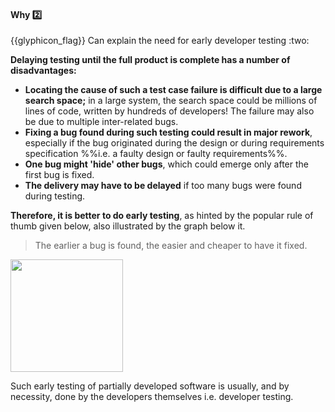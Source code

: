 <div id="title">

#### Why :two:

</div>
<span id="outcomes">{{glyphicon_flag}} Can explain the need for early developer testing :two:</span>

<div id="body">

**Delaying testing until the full product is complete has a number of disadvantages:**

* **Locating the cause of such a test case failure is difficult due to a large search space;** in a large system, the search space could be millions of lines of code, written by hundreds of developers! The failure may also be due to multiple inter-related bugs.
* **Fixing a bug found during such testing could result in major rework**, especially if the bug originated during the design or during requirements specification %%i.e. a faulty design or faulty requirements%%.
* **One bug might 'hide' other bugs**, which could emerge only after the first bug is fixed.
* **The delivery may have to be delayed** if too many bugs were found during testing.

**Therefore, it is better to do early testing**, as hinted by the popular rule of thumb given below, also illustrated by the graph below it.
 
> The earlier a bug is found, the easier and cheaper to have it fixed.

<img src="{{baseUrl}}/testing/testingTypes/developerTesting/why/images/diagram.png" height="180" />
<p/>

Such early testing of partially developed software is usually, and by necessity, done by the developers themselves i.e. developer testing.

</div>

<div id="extras">

<include src="exercises.md" />

</div>


</div>